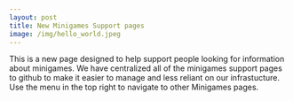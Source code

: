 ```yaml
---
layout: post
title: New Minigames Support pages
image: /img/hello_world.jpeg
---
```


This is a new page designed to help support people looking for information about minigames.
We have centralized all of the minigames support pages to github to make it easier to manage
and less reliant on our infrastucture.
Use the menu in the top right to navigate to other Minigames pages.